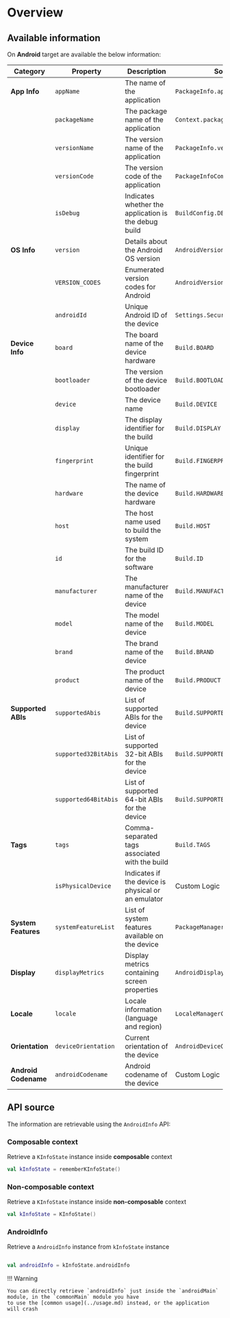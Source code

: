 # Overview

## Available information

On **Android** target are available the below information:

| **Category**         | **Property**         | **Description**                                      | **Source**                      |
|----------------------|----------------------|------------------------------------------------------|---------------------------------|
| **App Info**         | `appName`            | The name of the application                          | `PackageInfo.applicationInfo`   |
|                      | `packageName`        | The package name of the application                  | `Context.packageName`           |
|                      | `versionName`        | The version name of the application                  | `PackageInfo.versionName`       |
|                      | `versionCode`        | The version code of the application                  | `PackageInfoCompat`             |
|                      | `isDebug`            | Indicates whether the application is the debug build | `BuildConfig.DEBUG`             |
| **OS Info**          | `version`            | Details about the Android OS version                 | `AndroidVersionImpl`            |
|                      | `VERSION_CODES`      | Enumerated version codes for Android                 | `AndroidVersionCodeImpl`        |
|                      | `androidId`          | Unique Android ID of the device                      | `Settings.Secure.ANDROID_ID`    |
| **Device Info**      | `board`              | The board name of the device hardware                | `Build.BOARD`                   |
|                      | `bootloader`         | The version of the device bootloader                 | `Build.BOOTLOADER`              |
|                      | `device`             | The device name                                      | `Build.DEVICE`                  |
|                      | `display`            | The display identifier for the build                 | `Build.DISPLAY`                 |
|                      | `fingerprint`        | Unique identifier for the build fingerprint          | `Build.FINGERPRINT`             |
|                      | `hardware`           | The name of the device hardware                      | `Build.HARDWARE`                |
|                      | `host`               | The host name used to build the system               | `Build.HOST`                    |
|                      | `id`                 | The build ID for the software                        | `Build.ID`                      |
|                      | `manufacturer`       | The manufacturer name of the device                  | `Build.MANUFACTURER`            |
|                      | `model`              | The model name of the device                         | `Build.MODEL`                   |
|                      | `brand`              | The brand name of the device                         | `Build.BRAND`                   |
|                      | `product`            | The product name of the device                       | `Build.PRODUCT`                 |
| **Supported ABIs**   | `supportedAbis`      | List of supported ABIs for the device                | `Build.SUPPORTED_ABIS`          |
|                      | `supported32BitAbis` | List of supported 32-bit ABIs for the device         | `Build.SUPPORTED_32_BIT_ABIS`   |
|                      | `supported64BitAbis` | List of supported 64-bit ABIs for the device         | `Build.SUPPORTED_64_BIT_ABIS`   |
| **Tags**             | `tags`               | Comma-separated tags associated with the build       | `Build.TAGS`                    |
|                      | `isPhysicalDevice`   | Indicates if the device is physical or an emulator   | Custom Logic                    |
| **System Features**  | `systemFeatureList`  | List of system features available on the device      | `PackageManager.systemFeatures` |
| **Display**          | `displayMetrics`     | Display metrics containing screen properties         | `AndroidDisplayMetricsImpl`     |
| **Locale**           | `locale`             | Locale information (language and region)             | `LocaleManagerCompat`           |
| **Orientation**      | `deviceOrientation`  | Current orientation of the device                    | `AndroidDeviceOrientation`      |
| **Android Codename** | `androidCodename`    | Android codename of the device                       | Custom Logic                    |

## API source

The information are retrievable using the `AndroidInfo` API:

### Composable context

Retrieve a `KInfoState` instance inside **composable** context

```kotlin
val kInfoState = rememberKInfoState()
```

### Non-composable context

Retrieve a `KInfoState` instance inside **non-composable** context

```kotlin
val kInfoState = KInfoState()
```

### AndroidInfo

Retrieve a `AndroidInfo` instance from `kInfoState` instance

```kotlin

val androidInfo = kInfoState.androidInfo 
```

!!! Warning

    You can directly retrieve `androidInfo` just inside the `androidMain` module, in the `commonMain` module you have
    to use the [common usage](../usage.md) instead, or the application will crash